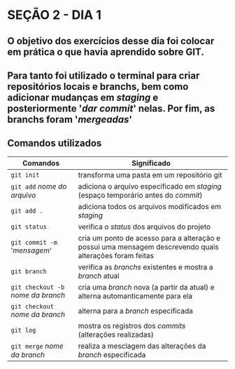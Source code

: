 # SEÇÃO 2 - DIA 1

## O objetivo dos exercícios desse dia foi colocar em prática o que havia aprendido sobre GIT.

Para tanto foi utilizado o terminal para criar repositórios locais e branchs, bem como adicionar mudanças em *staging* e posteriormente '*dar commit*' nelas. Por fim, as branchs foram '*mergeadas*'
---

## Comandos utilizados

Comandos|Significado
---|---
`git init`|transforma uma pasta em um repositório git
`git add` *nome do arquivo*|adiciona o arquivo especificado em *staging* (espaço temporário antes do *commit*)
`git add .`|adiciona todos os arquivos modificados em *staging*
`git status`|verifica o *status* dos arquivos do projeto
`git commit -m` '*mensagem*'|cria um ponto de acesso para a alteração e possui uma mensagem descrevendo quais alterações foram feitas
`git branch`|verifica as *branchs* existentes e mostra a *branch* atual
`git checkout -b` *nome da branch*|cria uma *branch* nova (a partir da atual) e alterna automanticamente para ela
`git checkout` *nome da branch*|alterna para a *branch* especificada
`git log`|mostra os registros dos *commits* (alterações realizadas)
`git merge` *nome da branch*|realiza a mesclagem das alterações da *branch* especificada
